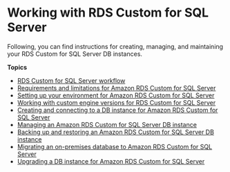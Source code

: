 # Working with RDS Custom for SQL Server<a name="working-with-custom-sqlserver"></a>

Following, you can find instructions for creating, managing, and maintaining your RDS Custom for SQL Server DB instances\.

**Topics**
+ [RDS Custom for SQL Server workflow](custom-sqlserver.workflow.md)
+ [Requirements and limitations for Amazon RDS Custom for SQL Server](custom-reqs-limits-MS.md)
+ [Setting up your environment for Amazon RDS Custom for SQL Server](custom-setup-sqlserver.md)
+ [Working with custom engine versions for RDS Custom for SQL Server](custom-cev-sqlserver.md)
+ [Creating and connecting to a DB instance for Amazon RDS Custom for SQL Server](custom-creating-sqlserver.md)
+ [Managing an Amazon RDS Custom for SQL Server DB instance](custom-managing-sqlserver.md)
+ [Backing up and restoring an Amazon RDS Custom for SQL Server DB instance](custom-backup-sqlserver.md)
+ [Migrating an on\-premises database to Amazon RDS Custom for SQL Server](custom-migrating.md)
+ [Upgrading a DB instance for Amazon RDS Custom for SQL Server](custom-upgrading-sqlserver.md)